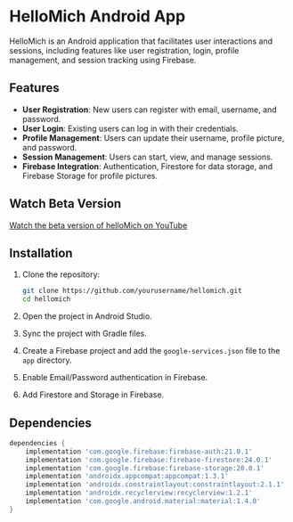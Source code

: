 
# HelloMich Android App

HelloMich is an Android application that facilitates user interactions and sessions, including features like user registration, login, profile management, and session tracking using Firebase.

## Features

- **User Registration**: New users can register with email, username, and password.
- **User Login**: Existing users can log in with their credentials.
- **Profile Management**: Users can update their username, profile picture, and password.
- **Session Management**: Users can start, view, and manage sessions.
- **Firebase Integration**: Authentication, Firestore for data storage, and Firebase Storage for profile pictures.
  
## Watch Beta Version

[Watch the beta version of helloMich on YouTube](https://www.youtube.com/shorts/wXkUECLkErI)


## Installation

1. Clone the repository:
    ```bash
    git clone https://github.com/yourusername/hellomich.git
    cd hellomich
    ```

2. Open the project in Android Studio.

3. Sync the project with Gradle files.

4. Create a Firebase project and add the `google-services.json` file to the `app` directory.

5. Enable Email/Password authentication in Firebase.

6. Add Firestore and Storage in Firebase.

## Dependencies

```gradle
dependencies {
    implementation 'com.google.firebase:firebase-auth:21.0.1'
    implementation 'com.google.firebase:firebase-firestore:24.0.1'
    implementation 'com.google.firebase:firebase-storage:20.0.1'
    implementation 'androidx.appcompat:appcompat:1.3.1'
    implementation 'androidx.constraintlayout:constraintlayout:2.1.1'
    implementation 'androidx.recyclerview:recyclerview:1.2.1'
    implementation 'com.google.android.material:material:1.4.0'
}
